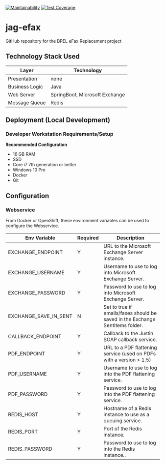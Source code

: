 [![Maintainability](https://api.codeclimate.com/v1/badges/aeeda29276d568472dd1/maintainability)](https://codeclimate.com/github/bcgov/jag-efax/maintainability) [![Test Coverage](https://api.codeclimate.com/v1/badges/aeeda29276d568472dd1/test_coverage)](https://codeclimate.com/github/bcgov/jag-efax/test_coverage)
# jag-efax
GitHub repository for the BPEL eFax Replacement project

## Technology Stack Used
| Layer   | Technology | 
| ------- | ------------ |
| Presentation | none |
| Business Logic | Java |
| Web Server | SpringBoot, Microsoft Exchange |
| Message Queue | Redis |

## Deployment (Local Development)

### Developer Workstation Requirements/Setup
**Recommended Configuration**
- 16 GB RAM
- SSD
- Core i7 7th generation or better
- Windows 10 Pro
- Docker
- Git 

## Configuration

### Webservice

From Docker or OpenShift, these environment variables can be used to configure the Webservice.

| Env Variable | Required | Description |
| --- | --- | --- |
| EXCHANGE_ENDPOINT | Y | URL to the Microsoft Exchange Server instance. |
| EXCHANGE_USERNAME | Y |  Username to use to log into Microsoft Exchange Server. |
| EXCHANGE_PASSWORD | Y | Password to use to log into Microsoft Exchange Server. |
| EXCHANGE_SAVE_IN_SENT | N | Set to true if emails/faxes should be saved in the Exchange SentItems folder. |
| CALLBACK_ENDPOINT | Y | Callback to the Justin SOAP callback service. |
| PDF_ENDPOINT | Y | URL to a PDF flattening service (used on PDFs with a version > 1.5) |
| PDF_USERNAME | Y | Username to use to log into the PDF flattening service. |
| PDF_PASSWORD | Y | Password to use to log into the PDF flattening service. |
| REDIS_HOST | Y | Hostname of a Redis instance to use as a queuing service. |
| REDIS_PORT | Y | Port of the Redis instance. |
| REDIS_PASSWORD | Y | Password to use to log into the Redis instance.. |




